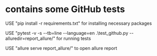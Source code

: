 # contains some GitHub tests
USE "pip install -r requirements.txt" for installing necessary packages

USE "pytest -v -s --tb=line --language=en .\test_github.py --alluredir=report_allure/" for running tests

USE "allure serve report_allure/" to open allure report
